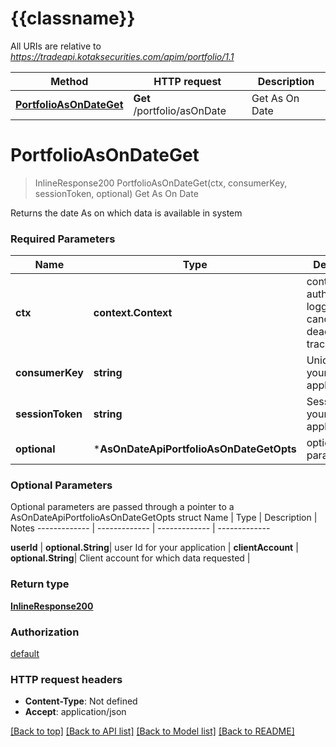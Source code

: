 # {{classname}}

All URIs are relative to *https://tradeapi.kotaksecurities.com/apim/portfolio/1.1*

Method | HTTP request | Description
------------- | ------------- | -------------
[**PortfolioAsOnDateGet**](AsOnDateApi.md#PortfolioAsOnDateGet) | **Get** /portfolio/asOnDate | Get As On Date

# **PortfolioAsOnDateGet**
> InlineResponse200 PortfolioAsOnDateGet(ctx, consumerKey, sessionToken, optional)
Get As On Date

Returns the date As on which data is available in system

### Required Parameters

Name | Type | Description  | Notes
------------- | ------------- | ------------- | -------------
 **ctx** | **context.Context** | context for authentication, logging, cancellation, deadlines, tracing, etc.
  **consumerKey** | **string**| Unique ID for your application | 
  **sessionToken** | **string**| Session ID for your application | 
 **optional** | ***AsOnDateApiPortfolioAsOnDateGetOpts** | optional parameters | nil if no parameters

### Optional Parameters
Optional parameters are passed through a pointer to a AsOnDateApiPortfolioAsOnDateGetOpts struct
Name | Type | Description  | Notes
------------- | ------------- | ------------- | -------------


 **userId** | **optional.String**| user Id for your application | 
 **clientAccount** | **optional.String**| Client account for which data requested | 

### Return type

[**InlineResponse200**](inline_response_200.md)

### Authorization

[default](../README.md#default)

### HTTP request headers

 - **Content-Type**: Not defined
 - **Accept**: application/json

[[Back to top]](#) [[Back to API list]](../README.md#documentation-for-api-endpoints) [[Back to Model list]](../README.md#documentation-for-models) [[Back to README]](../README.md)

